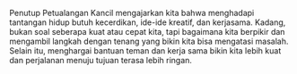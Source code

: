 Penutup
Petualangan Kancil mengajarkan kita bahwa menghadapi tantangan hidup butuh kecerdikan, ide-ide kreatif, dan kerjasama. Kadang, bukan soal seberapa kuat atau cepat kita, tapi bagaimana kita berpikir dan mengambil langkah dengan tenang yang bikin kita bisa mengatasi masalah. Selain itu, menghargai bantuan teman dan kerja sama bikin kita lebih kuat dan perjalanan menuju tujuan terasa lebih ringan.
